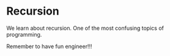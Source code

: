 # Recursion

We learn about recursion. One of the most confusing topics of programming.

Remember to have fun engineer!!!
